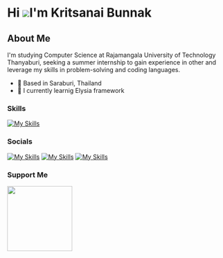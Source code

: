 Hi ![](https://user-images.githubusercontent.com/18350557/176309783-0785949b-9127-417c-8b55-ab5a4333674e.gif)I'm Kritsanai Bunnak
=================================================================================================================================

About Me
--------

I'm studying Computer Science at Rajamangala University of Technology Thanyaburi, seeking a summer internship to gain experience in other and leverage my skills in problem-solving and coding languages.

* 👀 Based in Saraburi, Thailand
* 🌱 I currently learnig Elysia framework

### Skills

[![My Skills](https://skillicons.dev/icons?i=java,php,ts,elysia,py,tailwind,go,flutter,mysql,postgres,git)](https://skillicons.dev)

### Socials

[![My Skills](https://skillicons.dev/icons?i=discord)](https://discord.com/users/241193900235161600)
[![My Skills](https://skillicons.dev/icons?i=github)](https://github.com/tinoii3)
[![My Skills](https://skillicons.dev/icons?i=linkedin)](https://linkedin.com/in/tinoi)

### Support Me

<a href="https://buymeacoffee.com/tinoi
"><img src="https://cdn.buymeacoffee.com/buttons/v2/default-yellow.png" width="150"/></a>
